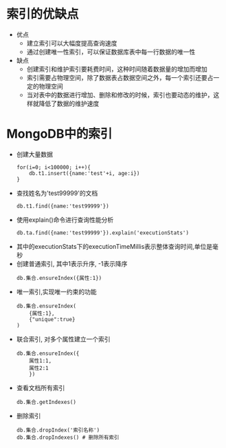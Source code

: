 # 索引的优缺点

* 优点
    * 建立索引可以大幅度提高查询速度
    * 通过创建唯一性索引，可以保证数据库表中每一行数据的唯一性
* 缺点
    * 创建索引和维护索引要耗费时间，这种时间随着数据量的增加而增加
    * 索引需要占物理空间，除了数据表占数据空间之外，每一个索引还要占一定的物理空间
    * 当对表中的数据进行增加、删除和修改的时候，索引也要动态的维护，这样就降低了数据的维护速度
   
# MongoDB中的索引

* 创建大量数据
    ```
    for(i=0; i<100000; i++){
        db.t1.insert({name:'test'+i, age:i})
    }
    ```
* 查找姓名为'test99999'的文档
    ```
    db.t1.find({name:'test99999'})
    ```
* 使用explain()命令进行查询性能分析
    ```
    db.ta.find({name:'test99999'}).explain('executionStats')
    ```
* 其中的executionStats下的executionTimeMillis表示整体查询时间,单位是毫秒
* 创建普通索引, 其中1表示升序, -1表示降序
    ```
    db.集合.ensureIndex({属性:1})
    ```
* 唯一索引,实现唯一约束的功能
    ```
    db.集合.ensureIndex(
        {属性:1},
        {"unique":true}
    )
    ```
* 联合索引, 对多个属性建立一个索引
    ```
    db.集合.ensureIndex({
        属性1:1,
        属性2:1
        })
     ```
* 查看文档所有索引
    ```
    db.集合.getIndexes()
    ```
* 删除索引
    ```
    db.集合.dropIndex('索引名称')
    db.集合.dropIndexes() # 删除所有索引
    ```